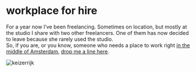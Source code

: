 <!--
  id: 327
  date: 2008-10-06T16:11:43
  modified: 2014-03-11T08:45:36
  slug: workplace-for-hire
  type: post
  excerpt: <p>For a year now I&#8217;ve been freelancing. Sometimes on location, but mostly at the studio I share with two other freelancers. One of them has now decided to leave because she rarely used the studio. So, if you are, or you know, someone who needs a place to work right in the middle of Amsterdam, [&hellip;]</p>
  categories: work
  tags: 
  inCv: 
  inPortfolio: 
  dateFrom: 
  dateTo: 
-->

# workplace for hire

<p>For a year now I&#8217;ve been freelancing. Sometimes on location, but mostly at the studio I share with two other freelancers. One of them has now decided to leave because she rarely used the studio.<br />
So, if you are, or you know, someone who needs a place to work right <a href="http://maps.google.com/maps/ms?ie=UTF8&#038;hl=en&#038;msa=0&#038;msid=115583994351870215156.000443afb71410c73fe4d&#038;ll=52.372088,4.889882&#038;spn=0.003603,0.009656&#038;z=17">in the middle of Amsterdam</a>, <a href="mailto:info@ronvalstar.nl">drop me a line here</a>.</p>
<p><img src="https://res.cloudinary.com/dn1rmdjs5/image/upload/v1566568756/rv/keizerrijk.jpg" alt='keizerrijk' style="margin:0 auto;" /></p>